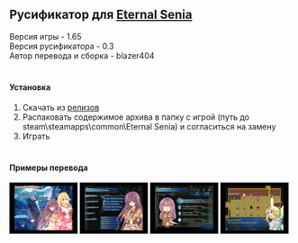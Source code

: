 ## Русификатор для [Eternal Senia](https://store.steampowered.com/app/351640/Eternal_Senia/)
<p>
  Версия игры - 1.65<br>
  Версия русификатора - 0.3<br>
  Автор перевода и сборка - blazer404
</p>

#

#### Установка
1. Скачать из [релизов](https://github.com/blazer404/EternalSeniaRus/releases)
2. Распаковать содержимое архива в папку с игрой (путь до steam\steamapps\common\Eternal Senia) и согласиться на замену
3. Играть
   
#

#### Примеры перевода
<div>
  <img src="https://raw.githubusercontent.com/blazer404/EternalSeniaRus/main/scr_1.jpg" width="24%">
  <img src="https://raw.githubusercontent.com/blazer404/EternalSeniaRus/main/scr_2.jpg" width="24%">
  <img src="https://raw.githubusercontent.com/blazer404/EternalSeniaRus/main/scr_3.jpg" width="24%">
  <img src="https://raw.githubusercontent.com/blazer404/EternalSeniaRus/main/scr_4.jpg" width="24%">
</div>
